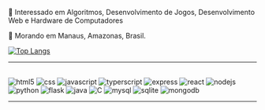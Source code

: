 📔 Interessado em Algoritmos, Desenvolvimento de Jogos, Desenvolvimento Web e Hardware de Computadores

🚩 Morando em Manaus, Amazonas, Brasil.

[![Top Langs](https://github-readme-stats.vercel.app/api/top-langs/?username=devMarlos&langs_count=8)](https://github.com/anuraghazra/github-readme-stats)



<hr>
<div style="display: inline_block"><br/> 
  <img aling="center" alt="html5" src="https://img.shields.io/badge/HTML-239120?style=for-the-badge&logo=html5&logoColor=white" />
  <img aling="center" alt="css" src="https://img.shields.io/badge/CSS3-1572B6?style=for-the-badge&logo=css3&logoColor=white" />
  <img aling="center" alt="javascript" src="https://img.shields.io/badge/JavaScript-F7DF1E?style=for-the-badge&logo=javascript&logoColor=black" />
  <img aling= center alt="typerscript" src="https://img.shields.io/badge/TypeScript-007ACC?style=for-the-badge&logo=typescript&logoColor=white">
  <img aling= center alt="express" src="https://img.shields.io/badge/Express.js-404D59?style=for-the-badge">
  <img aling= center alt="react" src="https://img.shields.io/badge/React-20232A?style=for-the-badge&logo=react&logoColor=61DAFB">
  <img aling="center" alt="nodejs" src="https://img.shields.io/badge/Node.js-43853D?style=for-the-badge&logo=node.js&logoColor=white" /><br>
  <img aling="center" alt="python" src="https://img.shields.io/badge/Python-14354C?style=for-the-badge&logo=python&logoColor=white" />
  <img aling= center alt="flask" src="https://img.shields.io/badge/Flask-000000?style=for-the-badge&logo=flask&logoColor=white">
  <img aling="center" alt="java" src="https://img.shields.io/badge/Java-ED8B00?style=for-the-badge&logo=openjdk&logoColor=white" />
  <img aling="center" alt="C" src="https://img.shields.io/badge/C-00599C?style=for-the-badge&logo=c&logoColor=white" />
  <img aling= center alt="mysql" src="https://img.shields.io/badge/MySQL-00000F?style=for-the-badge&logo=mysql&logoColor=white">
  <img aling= center alt="sqlite" src="https://img.shields.io/badge/SQLite-07405E?style=for-the-badge&logo=sqlite&logoColor=white">
  <img aling= center alt="mongodb" src="https://img.shields.io/badge/MongoDB-4EA94B?style=for-the-badge&logo=mongodb&logoColor=white">
</div>
<hr>

